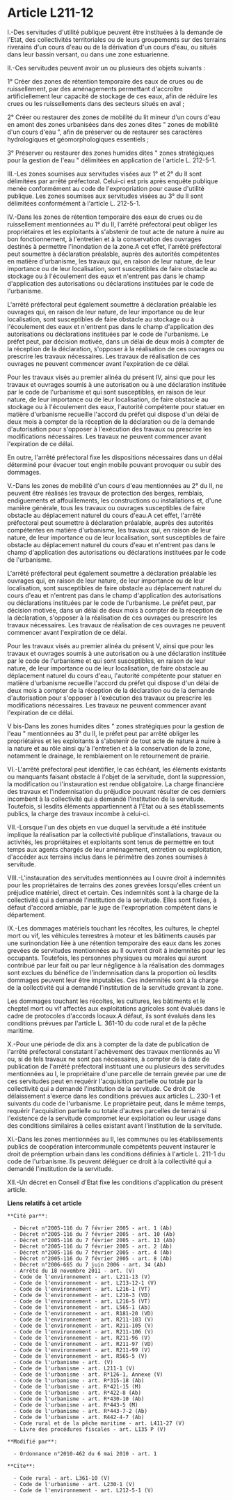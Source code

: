 # Article L211-12

I.-Des servitudes d'utilité publique peuvent être instituées à la demande de l'Etat, des collectivités territoriales ou de
leurs groupements sur des terrains riverains d'un cours d'eau ou de la dérivation d'un cours d'eau, ou situés dans leur
bassin versant, ou dans une zone estuarienne. 

II.-Ces servitudes peuvent avoir un ou plusieurs des objets suivants : 

1° Créer des zones de rétention temporaire des eaux de crues ou de ruissellement, par des aménagements permettant d'accroître
artificiellement leur capacité de stockage de ces eaux, afin de réduire les crues ou les ruissellements dans des secteurs
situés en aval ; 

2° Créer ou restaurer des zones de mobilité du lit mineur d'un cours d'eau en amont des zones urbanisées dans des zones dites
" zones de mobilité d'un cours d'eau ", afin de préserver ou de restaurer ses caractères hydrologiques et géomorphologiques
essentiels ; 

3° Préserver ou restaurer des zones humides dites " zones stratégiques pour la gestion de l'eau " délimitées en application
de l'article L. 212-5-1. 

III.-Les zones soumises aux servitudes visées aux 1° et 2° du II sont délimitées par arrêté préfectoral. Celui-ci est pris
après enquête publique menée conformément au code de l'expropriation pour cause d'utilité publique. Les zones soumises aux
servitudes visées au 3° du II sont délimitées conformément à l'article L. 212-5-1. 

IV.-Dans les zones de rétention temporaire des eaux de crues ou de ruissellement mentionnées au 1° du II, l'arrêté
préfectoral peut obliger les propriétaires et les exploitants à s'abstenir de tout acte de nature à nuire au bon
fonctionnement, à l'entretien et à la conservation des ouvrages destinés à permettre l'inondation de la zone.A cet effet,
l'arrêté préfectoral peut soumettre à déclaration préalable, auprès des autorités compétentes en matière d'urbanisme, les
travaux qui, en raison de leur nature, de leur importance ou de leur localisation, sont susceptibles de faire obstacle au
stockage ou à l'écoulement des eaux et n'entrent pas dans le champ d'application des autorisations ou déclarations instituées
par le code de l'urbanisme.

L'arrêté préfectoral peut également soumettre à déclaration préalable les ouvrages qui, en raison de leur nature, de leur
importance ou de leur localisation, sont susceptibles de faire obstacle au stockage ou à l'écoulement des eaux et n'entrent
pas dans le champ d'application des autorisations ou déclarations instituées par le code de l'urbanisme. Le préfet peut, par
décision motivée, dans un délai de deux mois à compter de la réception de la déclaration, s'opposer à la réalisation de ces
ouvrages ou prescrire les travaux nécessaires. Les travaux de réalisation de ces ouvrages ne peuvent commencer avant
l'expiration de ce délai. 

Pour les travaux visés au premier alinéa du présent IV, ainsi que pour les travaux et ouvrages soumis à une autorisation ou à
une déclaration instituée par le code de l'urbanisme et qui sont susceptibles, en raison de leur nature, de leur importance
ou de leur localisation, de faire obstacle au stockage ou à l'écoulement des eaux, l'autorité compétente pour statuer en
matière d'urbanisme recueille l'accord du préfet qui dispose d'un délai de deux mois à compter de la réception de la
déclaration ou de la demande d'autorisation pour s'opposer à l'exécution des travaux ou prescrire les modifications
nécessaires. Les travaux ne peuvent commencer avant l'expiration de ce délai. 

En outre, l'arrêté préfectoral fixe les dispositions nécessaires dans un délai déterminé pour évacuer tout engin mobile
pouvant provoquer ou subir des dommages.

V.-Dans les zones de mobilité d'un cours d'eau mentionnées au 2° du II, ne peuvent être réalisés les travaux de protection
des berges, remblais, endiguements et affouillements, les constructions ou installations et, d'une manière générale, tous les
travaux ou ouvrages susceptibles de faire obstacle au déplacement naturel du cours d'eau.A cet effet, l'arrêté préfectoral
peut soumettre à déclaration préalable, auprès des autorités compétentes en matière d'urbanisme, les travaux qui, en raison
de leur nature, de leur importance ou de leur localisation, sont susceptibles de faire obstacle au déplacement naturel du
cours d'eau et n'entrent pas dans le champ d'application des autorisations ou déclarations instituées par le code de
l'urbanisme.

L'arrêté préfectoral peut également soumettre à déclaration préalable les ouvrages qui, en raison de leur nature, de leur
importance ou de leur localisation, sont susceptibles de faire obstacle au déplacement naturel du cours d'eau et n'entrent
pas dans le champ d'application des autorisations ou déclarations instituées par le code de l'urbanisme. Le préfet peut, par
décision motivée, dans un délai de deux mois à compter de la réception de la déclaration, s'opposer à la réalisation de ces
ouvrages ou prescrire les travaux nécessaires. Les travaux de réalisation de ces ouvrages ne peuvent commencer avant
l'expiration de ce délai. 

Pour les travaux visés au premier alinéa du présent V, ainsi que pour les travaux et ouvrages soumis à une autorisation ou à
une déclaration instituée par le code de l'urbanisme et qui sont susceptibles, en raison de leur nature, de leur importance
ou de leur localisation, de faire obstacle au déplacement naturel du cours d'eau, l'autorité compétente pour statuer en
matière d'urbanisme recueille l'accord du préfet qui dispose d'un délai de deux mois à compter de la réception de la
déclaration ou de la demande d'autorisation pour s'opposer à l'exécution des travaux ou prescrire les modifications
nécessaires. Les travaux ne peuvent commencer avant l'expiration de ce délai.

V bis-Dans les zones humides dites " zones stratégiques pour la gestion de l'eau " mentionnées au 3° du II, le préfet peut
par arrêté obliger les propriétaires et les exploitants à s'abstenir de tout acte de nature à nuire à la nature et au rôle
ainsi qu'à l'entretien et à la conservation de la zone, notamment le drainage, le remblaiement on le retournement de
prairie. 

VI.-L'arrêté préfectoral peut identifier, le cas échéant, les éléments existants ou manquants faisant obstacle à l'objet de
la servitude, dont la suppression, la modification ou l'instauration est rendue obligatoire. La charge financière des travaux
et l'indemnisation du préjudice pouvant résulter de ces derniers incombent à la collectivité qui a demandé l'institution de
la servitude. Toutefois, si lesdits éléments appartiennent à l'Etat ou à ses établissements publics, la charge des travaux
incombe à celui-ci. 

VII.-Lorsque l'un des objets en vue duquel la servitude a été instituée implique la réalisation par la collectivité publique
d'installations, travaux ou activités, les propriétaires et exploitants sont tenus de permettre en tout temps aux agents
chargés de leur aménagement, entretien ou exploitation, d'accéder aux terrains inclus dans le périmètre des zones soumises à
servitude. 

VIII.-L'instauration des servitudes mentionnées au I ouvre droit à indemnités pour les propriétaires de terrains des zones
grevées lorsqu'elles créent un préjudice matériel, direct et certain. Ces indemnités sont à la charge de la collectivité qui
a demandé l'institution de la servitude. Elles sont fixées, à défaut d'accord amiable, par le juge de l'expropriation
compétent dans le département. 

IX.-Les dommages matériels touchant les récoltes, les cultures, le cheptel mort ou vif, les véhicules terrestres à moteur et
les bâtiments causés par une surinondation liée à une rétention temporaire des eaux dans les zones grevées de servitudes
mentionnées au II ouvrent droit à indemnités pour les occupants. Toutefois, les personnes physiques ou morales qui auront
contribué par leur fait ou par leur négligence à la réalisation des dommages sont exclues du bénéfice de l'indemnisation dans
la proportion où lesdits dommages peuvent leur être imputables. Ces indemnités sont à la charge de la collectivité qui a
demandé l'institution de la servitude grevant la zone. 

Les dommages touchant les récoltes, les cultures, les bâtiments et le cheptel mort ou vif affectés aux exploitations
agricoles sont évalués dans le cadre de protocoles d'accords locaux.A défaut, ils sont évalués dans les conditions prévues
par l'article L. 361-10 du code rural et de la pêche maritime.

X.-Pour une période de dix ans à compter de la date de publication de l'arrêté préfectoral constatant l'achèvement des
travaux mentionnés au VI ou, si de tels travaux ne sont pas nécessaires, à compter de la date de publication de l'arrêté
préfectoral instituant une ou plusieurs des servitudes mentionnées au I, le propriétaire d'une parcelle de terrain grevée par
une de ces servitudes peut en requérir l'acquisition partielle ou totale par la collectivité qui a demandé l'institution de
la servitude. Ce droit de délaissement s'exerce dans les conditions prévues aux articles L. 230-1 et suivants du code de
l'urbanisme. Le propriétaire peut, dans le même temps, requérir l'acquisition partielle ou totale d'autres parcelles de
terrain si l'existence de la servitude compromet leur exploitation ou leur usage dans des conditions similaires à celles
existant avant l'institution de la servitude. 

XI.-Dans les zones mentionnées au II, les communes ou les établissements publics de coopération intercommunale compétents
peuvent instaurer le droit de préemption urbain dans les conditions définies à l'article L. 211-1 du code de l'urbanisme. Ils
peuvent déléguer ce droit à la collectivité qui a demandé l'institution de la servitude. 

XII.-Un décret en Conseil d'Etat fixe les conditions d'application du présent article.

**Liens relatifs à cet article**

	**Cité par**:

	  - Décret n°2005-116 du 7 février 2005 - art. 1 (Ab)
	  - Décret n°2005-116 du 7 février 2005 - art. 10 (Ab)
	  - Décret n°2005-116 du 7 février 2005 - art. 13 (Ab)
	  - Décret n°2005-116 du 7 février 2005 - art. 2 (Ab)
	  - Décret n°2005-116 du 7 février 2005 - art. 4 (Ab)
	  - Décret n°2005-116 du 7 février 2005 - art. 8 (Ab)
	  - Décret n°2006-665 du 7 juin 2006 - art. 34 (Ab)
	  - Arrêté du 18 novembre 2011 - art. (V)
	  - Code de l'environnement - art. L211-13 (V)
	  - Code de l'environnement - art. L213-12-1 (V)
	  - Code de l'environnement - art. L216-1 (VT)
	  - Code de l'environnement - art. L216-3 (VD)
	  - Code de l'environnement - art. L216-5 (VT)
	  - Code de l'environnement - art. L565-1 (Ab)
	  - Code de l'environnement - art. R181-20 (VD)
	  - Code de l'environnement - art. R211-103 (V)
	  - Code de l'environnement - art. R211-105 (V)
	  - Code de l'environnement - art. R211-106 (V)
	  - Code de l'environnement - art. R211-96 (V)
	  - Code de l'environnement - art. R211-97 (VD)
	  - Code de l'environnement - art. R211-99 (V)
	  - Code de l'environnement - art. R565-5 (V)
	  - Code de l'urbanisme - art. (V)
	  - Code de l'urbanisme - art. L211-1 (V)
	  - Code de l'urbanisme - art. R*126-1, Annexe (V)
	  - Code de l'urbanisme - art. R*315-18 (Ab)
	  - Code de l'urbanisme - art. R*421-15 (M)
	  - Code de l'urbanisme - art. R*422-8 (Ab)
	  - Code de l'urbanisme - art. R*430-10 (Ab)
	  - Code de l'urbanisme - art. R*443-5 (M)
	  - Code de l'urbanisme - art. R*443-7-2 (Ab)
	  - Code de l'urbanisme - art. R442-4-7 (Ab)
	  - Code rural et de la pêche maritime - art. L411-27 (V)
	  - Livre des procédures fiscales - art. L135 P (V)

	**Modifié par**:

	  - Ordonnance n°2010-462 du 6 mai 2010 - art. 1

	**Cite**:

	  - Code rural - art. L361-10 (V)
	  - Code de l'urbanisme - art. L230-1 (V)
	  - Code de l'environnement - art. L212-5-1 (V)
